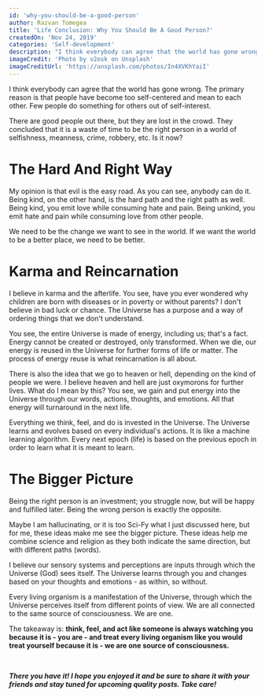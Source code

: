 ```yaml
---
id: 'why-you-should-be-a-good-person'
author: Razvan Tomegea
title: 'Life Conclusion: Why You Should Be A Good Person?'
createdOn: 'Nov 24, 2019'
categories: 'Self-development'
description: "I think everybody can agree that the world has gone wrong. The primary reason is that people have become too self-centered and mean to each other. Few people do something for others out of self-interest."
imageCredit: 'Photo by v2osk on Unsplash'
imageCreditUrl: 'https://unsplash.com/photos/In4XVKhYaiI'
---
```

I think everybody can agree that the world has gone wrong. The primary reason is that people have become too self-centered and mean to each other. Few people do something for others out of self-interest.

There are good people out there, but they are lost in the crowd. They concluded that it is a waste of time to be the right person in a world of selfishness, meanness, crime, robbery, etc. Is it now?

# The Hard And Right Way

My opinion is that evil is the easy road. As you can see, anybody can do it. Being kind, on the other hand, is the hard path and the right path as well. Being kind, you emit love while consuming hate and pain. Being unkind, you emit hate and pain while consuming love from other people.

We need to be the change we want to see in the world. If we want the world to be a better place, we need to be better.

# Karma and Reincarnation

I believe in karma and the afterlife. You see, have you ever wondered why children are born with diseases or in poverty or without parents? I don't believe in bad luck or chance. The Universe has a purpose and a way of ordering things that we don't understand.

You see, the entire Universe is made of energy, including us; that's a fact. Energy cannot be created or destroyed, only transformed. When we die, our energy is reused in the Universe for further forms of life or matter. The process of energy reuse is what reincarnation is all about.

There is also the idea that we go to heaven or hell, depending on the kind of people we were. I believe heaven and hell are just oxymorons for further lives. What do I mean by this? You see, we gain and put energy into the Universe through our words, actions, thoughts, and emotions. All that energy will turnaround in the next life.

Everything we think, feel, and do is invested in the Universe. The Universe learns and evolves based on every individual's actions. It is like a machine learning algorithm. Every next epoch (life) is based on the previous epoch in order to learn what it is meant to learn.

# The Bigger Picture

Being the right person is an investment; you struggle now, but will be happy and fulfilled later. Being the wrong person is exactly the opposite.

Maybe I am hallucinating, or it is too Sci-Fy what I just discussed here, but for me, these ideas make me see the bigger picture. These ideas help me combine science and religion as they both indicate the same direction, but with different paths (words).

I believe our sensory systems and perceptions are inputs through which the Universe (God) sees itself. The Universe learns through you and changes based on your thoughts and emotions - as within, so without.

Every living organism is a manifestation of the Universe, through which the Universe perceives itself from different points of view. We are all connected to the same source of consciousness. We are one.

The takeaway is: **think, feel, and act like someone is always watching you because it is - you are - and treat every living organism like you would treat yourself because it is - we are one source of consciousness.**

<br>

***There you have it! I hope you enjoyed it and be sure to share it with your friends and stay tuned for upcoming quality posts. Take care!***
